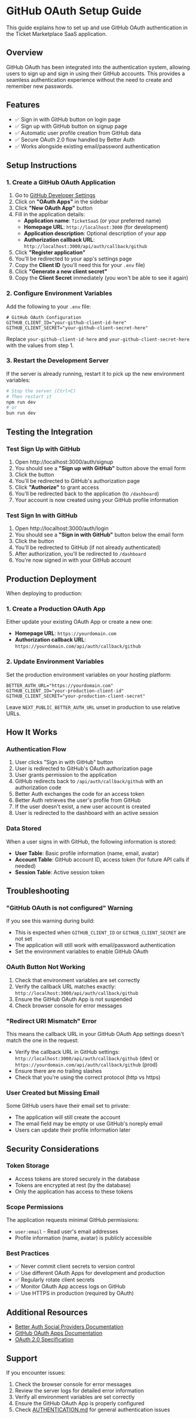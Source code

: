 # GitHub OAuth Setup Guide

This guide explains how to set up and use GitHub OAuth authentication in the Ticket Marketplace SaaS application.

## Overview

GitHub OAuth has been integrated into the authentication system, allowing users to sign up and sign in using their GitHub accounts. This provides a seamless authentication experience without the need to create and remember new passwords.

## Features

- ✅ Sign in with GitHub button on login page
- ✅ Sign up with GitHub button on signup page  
- ✅ Automatic user profile creation from GitHub data
- ✅ Secure OAuth 2.0 flow handled by Better Auth
- ✅ Works alongside existing email/password authentication

## Setup Instructions

### 1. Create a GitHub OAuth Application

1. Go to [GitHub Developer Settings](https://github.com/settings/developers)
2. Click on **"OAuth Apps"** in the sidebar
3. Click **"New OAuth App"** button
4. Fill in the application details:
   - **Application name**: `TicketSaaS` (or your preferred name)
   - **Homepage URL**: `http://localhost:3000` (for development)
   - **Application description**: Optional description of your app
   - **Authorization callback URL**: `http://localhost:3000/api/auth/callback/github`
5. Click **"Register application"**
6. You'll be redirected to your app's settings page
7. Copy the **Client ID** (you'll need this for your `.env` file)
8. Click **"Generate a new client secret"**
9. Copy the **Client Secret** immediately (you won't be able to see it again)

### 2. Configure Environment Variables

Add the following to your `.env` file:

```env
# GitHub OAuth Configuration
GITHUB_CLIENT_ID="your-github-client-id-here"
GITHUB_CLIENT_SECRET="your-github-client-secret-here"
```

Replace `your-github-client-id-here` and `your-github-client-secret-here` with the values from step 1.

### 3. Restart the Development Server

If the server is already running, restart it to pick up the new environment variables:

```bash
# Stop the server (Ctrl+C)
# Then restart it
npm run dev
# or
bun run dev
```

## Testing the Integration

### Test Sign Up with GitHub

1. Open http://localhost:3000/auth/signup
2. You should see a **"Sign up with GitHub"** button above the email form
3. Click the button
4. You'll be redirected to GitHub's authorization page
5. Click **"Authorize"** to grant access
6. You'll be redirected back to the application (to `/dashboard`)
7. Your account is now created using your GitHub profile information

### Test Sign In with GitHub

1. Open http://localhost:3000/auth/login
2. You should see a **"Sign in with GitHub"** button below the email form
3. Click the button
4. You'll be redirected to GitHub (if not already authenticated)
5. After authorization, you'll be redirected to `/dashboard`
6. You're now signed in with your GitHub account

## Production Deployment

When deploying to production:

### 1. Create a Production OAuth App

Either update your existing OAuth App or create a new one:
- **Homepage URL**: `https://yourdomain.com`
- **Authorization callback URL**: `https://yourdomain.com/api/auth/callback/github`

### 2. Update Environment Variables

Set the production environment variables on your hosting platform:

```env
BETTER_AUTH_URL="https://yourdomain.com"
GITHUB_CLIENT_ID="your-production-client-id"
GITHUB_CLIENT_SECRET="your-production-client-secret"
```

Leave `NEXT_PUBLIC_BETTER_AUTH_URL` unset in production to use relative URLs.

## How It Works

### Authentication Flow

1. User clicks "Sign in with GitHub" button
2. User is redirected to GitHub's OAuth authorization page
3. User grants permission to the application
4. GitHub redirects back to `/api/auth/callback/github` with an authorization code
5. Better Auth exchanges the code for an access token
6. Better Auth retrieves the user's profile from GitHub
7. If the user doesn't exist, a new user account is created
8. User is redirected to the dashboard with an active session

### Data Stored

When a user signs in with GitHub, the following information is stored:

- **User Table**: Basic profile information (name, email, avatar)
- **Account Table**: GitHub account ID, access token (for future API calls if needed)
- **Session Table**: Active session token

## Troubleshooting

### "GitHub OAuth is not configured" Warning

If you see this warning during build:
- This is expected when `GITHUB_CLIENT_ID` or `GITHUB_CLIENT_SECRET` are not set
- The application will still work with email/password authentication
- Set the environment variables to enable GitHub OAuth

### OAuth Button Not Working

1. Check that environment variables are set correctly
2. Verify the callback URL matches exactly: `http://localhost:3000/api/auth/callback/github`
3. Ensure the GitHub OAuth App is not suspended
4. Check browser console for error messages

### "Redirect URI Mismatch" Error

This means the callback URL in your GitHub OAuth App settings doesn't match the one in the request:
- Verify the callback URL in GitHub settings: `http://localhost:3000/api/auth/callback/github` (dev) or `https://yourdomain.com/api/auth/callback/github` (prod)
- Ensure there are no trailing slashes
- Check that you're using the correct protocol (http vs https)

### User Created but Missing Email

Some GitHub users have their email set to private:
- The application will still create the account
- The email field may be empty or use GitHub's noreply email
- Users can update their profile information later

## Security Considerations

### Token Storage

- Access tokens are stored securely in the database
- Tokens are encrypted at rest (by the database)
- Only the application has access to these tokens

### Scope Permissions

The application requests minimal GitHub permissions:
- `user:email` - Read user's email addresses
- Profile information (name, avatar) is publicly accessible

### Best Practices

- ✅ Never commit client secrets to version control
- ✅ Use different OAuth Apps for development and production
- ✅ Regularly rotate client secrets
- ✅ Monitor OAuth App access logs on GitHub
- ✅ Use HTTPS in production (required by OAuth)

## Additional Resources

- [Better Auth Social Providers Documentation](https://www.better-auth.com/docs/social-providers)
- [GitHub OAuth Apps Documentation](https://docs.github.com/en/apps/oauth-apps)
- [OAuth 2.0 Specification](https://oauth.net/2/)

## Support

If you encounter issues:
1. Check the browser console for error messages
2. Review the server logs for detailed error information
3. Verify all environment variables are set correctly
4. Ensure the GitHub OAuth App is properly configured
5. Check [AUTHENTICATION.md](./AUTHENTICATION.md) for general authentication issues
